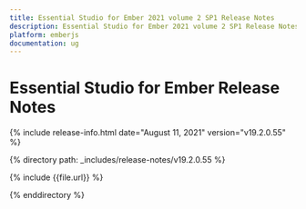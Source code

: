 ```yaml
---
title: Essential Studio for Ember 2021 volume 2 SP1 Release Notes  
description: Essential Studio for Ember 2021 volume 2 SP1 Release Notes  
platform: emberjs
documentation: ug
---
```


# Essential Studio for Ember  Release Notes  

{% include release-info.html date="August 11, 2021"  version="v19.2.0.55" %} 


{% directory path: _includes/release-notes/v19.2.0.55 %}

{% include {{file.url}} %}

{% enddirectory %}